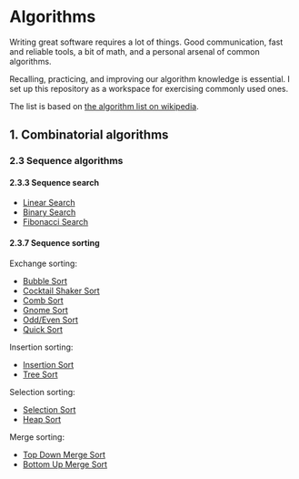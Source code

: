 # Algorithms

Writing great software requires a lot of things. Good communication, fast and
reliable tools, a bit of math, and a personal arsenal of common algorithms.

Recalling, practicing, and improving our algorithm knowledge is essential. I
set up this repository as a workspace for exercising commonly used ones.

The list is based on
[the algorithm list on wikipedia](https://en.wikipedia.org/wiki/List_of_algorithms).

## 1. Combinatorial algorithms

### 2.3 Sequence algorithms

#### 2.3.3 Sequence search

- [Linear Search](combinatorial/sequence/search/linear.rb)
- [Binary Search](combinatorial/sequence/search/binary.rb)
- [Fibonacci Search](combinatorial/sequence/search/fibonacci.rb)

#### 2.3.7 Sequence sorting

Exchange sorting:

- [Bubble Sort](combinatorial/sequence/sorting/bubble.rb)
- [Cocktail Shaker Sort](combinatorial/sequence/sorting/cocktail.rb)
- [Comb Sort](combinatorial/sequence/sorting/comb.rb)
- [Gnome Sort](combinatorial/sequence/sorting/gnome.rb)
- [Odd/Even Sort](combinatorial/sequence/sorting/odd-even.rb)
- [Quick Sort](combinatorial/sequence/sorting/quick.rb)

Insertion sorting:

- [Insertion Sort](combinatorial/sequence/sorting/insertion.rb)
- [Tree Sort](combinatorial/sequence/sorting/tree.rb)

Selection sorting:

- [Selection Sort](combinatorial/sequence/sorting/selection.rb)
- [Heap Sort](combinatorial/sequence/sorting/heapsort.rb)

Merge sorting:

- [Top Down Merge Sort](combinatorial/sequence/sorting/top-down-merge.rb)
- [Bottom Up Merge Sort](combinatorial/sequence/sorting/bottom-up-merge.rb)
